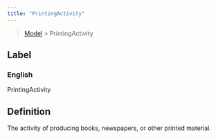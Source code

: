 ```yaml
---
title: "PrintingActivity"
---
```


> [Model](../../) > PrintingActivity

## Label

### English
PrintingActivity


## Definition
The activity of producing books, newspapers, or other printed material. 


    
